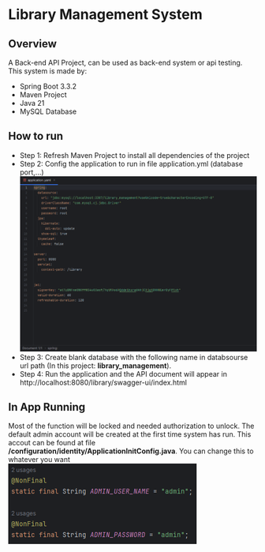 # Library Management System
## Overview
A Back-end API Project, can be used as back-end system or api testing.\
This system is made by:
- Spring Boot 3.3.2
- Maven Project
- Java 21
- MySQL Database
## How to run
* Step 1: Refresh Maven Project to install all dependencies of the project
* Step 2: Config the application to run in file application.yml (database port,...)
![Application Config](https://github.com/Enignite069/Library-Management-System/blob/main/set%20up/ConfigApplication.png)
* Step 3: Create blank database with the following name in databsourse url path (In this project: **library_management**).
* Step 4: Run the application and the API document will appear in\
  http://localhost:8080/library/swagger-ui/index.html
## In App Running
Most of the function will be locked and needed authorization to unlock. The default admin account will be created at the first time
system has run. This accout can be found at file **/configuration/identity/ApplicationInitConfig.java**. You can change this to whatever you want\
![Default Account](https://github.com/Enignite069/Library-Management-System/blob/main/set%20up/DefaultAdminAccount.png)
